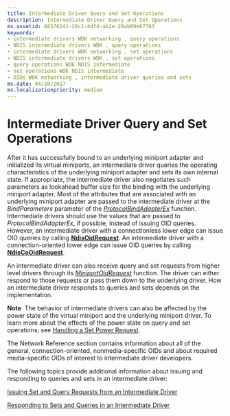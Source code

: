 ```yaml
---
title: Intermediate Driver Query and Set Operations
description: Intermediate Driver Query and Set Operations
ms.assetid: 68576241-20c1-4df4-ab2e-20ab89e67763
keywords:
- intermediate drivers WDK networking , query operations
- NDIS intermediate drivers WDK , query operations
- intermediate drivers WDK networking , set operations
- NDIS intermediate drivers WDK , set operations
- query operations WDK NDIS intermediate
- set operations WDK NDIS intermediate
- OIDs WDK networking , intermediate driver queries and sets
ms.date: 04/20/2017
ms.localizationpriority: medium
---
```


# Intermediate Driver Query and Set Operations





After it has successfully bound to an underlying miniport adapter and initialized its virtual miniports, an intermediate driver queries the operating characteristics of the underlying miniport adapter and sets its own internal state. If appropriate, the intermediate driver also negotiates such parameters as lookahead buffer size for the binding with the underlying miniport adapter. Most of the attributes that are associated with an underlying miniport adapter are passed to the intermediate driver at the *BindParameters* parameter of the [*ProtocolBindAdapterEx*](https://msdn.microsoft.com/library/windows/hardware/ff570220) function. Intermediate drivers should use the values that are passed to *ProtocolBindAdapterEx*, if possible, instead of issuing OID queries. However, an intermediate driver with a connectionless lower edge can issue OID queries by calling [**NdisOidRequest**](https://msdn.microsoft.com/library/windows/hardware/ff563710). An intermediate driver with a connection-oriented lower edge can issue OID queries by calling [**NdisCoOidRequest**](https://msdn.microsoft.com/library/windows/hardware/ff561711).

An intermediate driver can also receive query and set requests from higher level drivers through its [*MiniportOidRequest*](https://msdn.microsoft.com/library/windows/hardware/ff559416) function. The driver can either respond to those requests or pass them down to the underlying driver. How an intermediate driver responds to queries and sets depends on the implementation.

**Note**  The behavior of intermediate drivers can also be affected by the power state of the virtual miniport and the underlying miniport driver. To learn more about the effects of the power state on query and set operations, see [Handling a Set Power Request](handling-a-set-power-request.md).

 

The Network Reference section contains information about all of the general, connection-oriented, nonmedia-specific OIDs and about required media-specific OIDs of interest to intermediate driver developers.

The following topics provide additional information about issuing and responding to queries and sets in an intermediate driver:

[Issuing Set and Query Requests from an Intermediate Driver](issuing-set-and-query-requests-from-an-intermediate-driver.md)

[Responding to Sets and Queries in an Intermediate Driver](responding-to-sets-and-queries-in-an-intermediate-driver.md)

 

 





